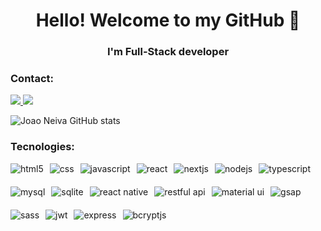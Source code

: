 <h1 align = "center"> Hello! Welcome to my GitHub 👋 </h1>
<h3 align = "center"> I'm Full-Stack developer </h3>

### Contact:
<div align="left">
    <a href="https://www.linkedin.com/in/ojoaoneiva/" alt="Linkedin">
  <img src="https://img.shields.io/badge/LinkedIn-0077B5?style=for-the-badge&logo=linkedin&logoColor=white" />
  </a>
<a href="mailto:jg.neiva@gmail.com" alt="gmail">
    <img src ="https://img.shields.io/badge/Gmail-D14836?style=for-the-badge&logo=gmail&logoColor=white" /> 
  </a>
</div>

![Joao Neiva GitHub stats](https://github-readme-stats.vercel.app/api?username=ojoaoneiva&show_icons=true&locale=en)

### Tecnologies:
<div style="display: flex; flex-wrap: wrap; gap: 10px;">
    <img align="center" style="margin-bottom: 10px;" alt="html5" src="https://img.shields.io/badge/HTML5-E34F26?style=for-the-badge&logo=html5&logoColor=white"/>
    <img align="center" style="margin-bottom: 10px;" alt="css" src="https://img.shields.io/badge/CSS-239120?&style=for-the-badge&logo=css3&logoColor=white"/>
    <img align="center" style="margin-bottom: 10px;" alt="javascript" src="https://img.shields.io/badge/JavaScript-F7DF1E?style=for-the-badge&logo=javascript&logoColor=black"/>
    <img align="center" style="margin-bottom: 10px;" alt="react" src="https://img.shields.io/badge/React-20232A?style=for-the-badge&logo=react&logoColor=61DAFB"/>
    <img align="center" style="margin-bottom: 10px;" alt="nextjs" src="https://img.shields.io/badge/Next.js-61DAFB?style=for-the-badge"/>
    <img align="center" style="margin-bottom: 10px;" alt="nodejs" src="https://img.shields.io/badge/Node.js-339933?style=for-the-badge"/>
    <img align="center" style="margin-bottom: 10px;" alt="typescript" src="https://img.shields.io/badge/TypeScript-3178C6?style=for-the-badge"/>
    <img align="center" style="margin-bottom: 10px;" alt="mysql" src="https://img.shields.io/badge/MySQL-F7DF1E?style=for-the-badge&logo=MySQL&logoColor=black"/>
    <img align="center" style="margin-bottom: 10px;" alt="sqlite" src="https://img.shields.io/badge/SQLite-4479A1?style=for-the-badge"/>
    <img align="center" style="margin-bottom: 10px;" alt="react native" src="https://img.shields.io/badge/React Native-3178C6?style=for-the-badge"/>
    <img align="center" style="margin-bottom: 10px;" alt="restful api" src="https://img.shields.io/badge/RESTful_API-FF5733?style=for-the-badge"/>
    <img align="center" style="margin-bottom: 10px;" alt="material ui" src="https://img.shields.io/badge/Material UI.js-61DAFB?style=for-the-badge"/>
    <img align="center" style="margin-bottom: 10px;" alt="gsap" src="https://img.shields.io/badge/GSAP.js-339933?style=for-the-badge"/>
    <img align="center" style="margin-bottom: 10px;" alt="sass" src="https://img.shields.io/badge/Sass.js-61DAFB?style=for-the-badge"/>
    <img align="center" style="margin-bottom: 10px;" alt="jwt" src="https://img.shields.io/badge/JWT-FF5733?style=for-the-badge"/>
    <img align="center" style="margin-bottom: 10px;" alt="express" src="https://img.shields.io/badge/Express-4479A1?style=for-the-badge"/>
    <img align="center" style="margin-bottom: 10px;" alt="bcryptjs" src="https://img.shields.io/badge/BcryptJS.js-339933?style=for-the-badge"/>
</div>


